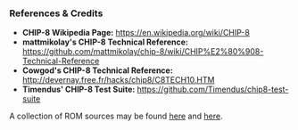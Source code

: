### References & Credits
- **CHIP-8 Wikipedia Page:** https://en.wikipedia.org/wiki/CHIP-8
- **mattmikolay's CHIP-8 Technical Reference:** https://github.com/mattmikolay/chip-8/wiki/CHIP%E2%80%908-Technical-Reference
- **Cowgod's CHIP-8 Technical Reference:** http://devernay.free.fr/hacks/chip8/C8TECH10.HTM
- **Timendus' CHIP-8 Test Suite:** https://github.com/Timendus/chip8-test-suite

A collection of ROM sources may be found [here](https://www.zophar.net/pdroms/chip8/chip-8-games-pack.html) and [here](https://johnearnest.github.io/chip8Archive/?sort=platform#chip8).
